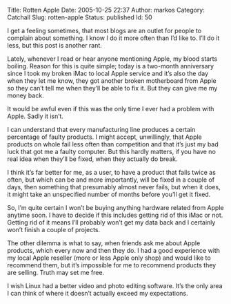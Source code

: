 Title: Rotten Apple
Date: 2005-10-25 22:37
Author: markos
Category: Catchall
Slug: rotten-apple
Status: published
Id: 50

<html>
 <body>
  <div>
   <p>
    I get a feeling sometimes, that most blogs are an outlet for people to complain about something. I know I do it more often than I’d like to. I’ll do it less, but this post is another rant.
   </p>
   <p>
    Lately, whenever I read or hear anyone mentioning Apple, my blood starts boiling. Reason for this is quite simple; today is a two-month anniversary since I took my broken iMac to local Apple service and it’s also the day when they let me know, they got another broken motherboard from Apple so they can’t tell me when they’ll be able to fix it. But they can give me my money back.
   </p>
   <p>
    It would be awful even if this was the only time I ever had a problem with Apple. Sadly it isn’t.
   </p>
   <p>
    I can understand that every manufacturing line produces a certain percentage of faulty products. I might accept, unwillingly,  that Apple products on whole fail less often than competition and that it’s just my bad luck that got me a faulty computer. But this hardly matters, if you have no real idea when they’ll be fixed, when they actually do break.
   </p>
   <p>
    I think it’s far better for me, as a user, to have a product that fails twice as often, but which can be and more importantly, will be fixed in a couple of days, then something that presumably almost never fails, but when it does, it might take an unspecified number of months before you’ll get it fixed.
   </p>
   <p>
    So, I’m quite certain I won’t be buying anything hardware related from Apple anytime soon. I have to decide if this includes getting rid of this iMac or not. Getting rid of it means I’ll probably won’t get my data back and I certainly won’t finish a couple of projects.
   </p>
   <p>
    The other dilemma is what to say, when friends ask me about Apple products, which every now and then they do. I had a good experience with my local Apple reseller (more or less Apple only shop)  and would like to recommend them, but it’s impossible for me to recommend products they are selling. Truth may set me free.
   </p>
   <p>
    I wish Linux had a better video and photo editing software. It’s the only area I can think of where it doesn’t actually exceed my expectations.
   </p>
  </div>
 </body>
</html>